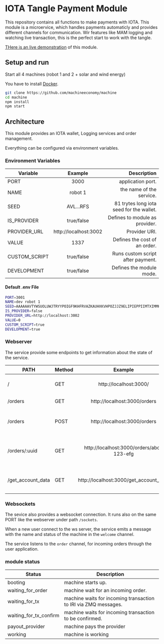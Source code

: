 # IOTA Tangle Payment Module

This repository contains all functions to make payments with IOTA. This module is a microervice, which handles payments automaticly and provides different channels for communication. Wir features like MAM logging and watching live transaction, this is the perfect start to work with the tangle.  


[THere is an live demonstration](https://m2m.akitablock.io/) of this module.  


## Setup and run

Start all 4 machines (robot 1 and 2 + solar and wind energy)

You have to install [Docker](https://www.docker.com).

```bash
git clone https://github.com/machineeconomy/machine
cd machine
npm install
npm start
```

## Architecture

This module provides an IOTA wallet, Logging services and order management. 

Everything can be configured via environment variables.

### Environment Variables

| Variable   |      Example      |  Description |
|----------|:-------------:|------:|
| PORT |    3000   |  application port. |
| NAME |  robot 1 | the name of the service. |
| SEED |    AVL...RFS   |  81 trytes long iota seed for the wallet. |
| IS_PROVIDER |    true/false   |  Defines to module as provider. |
| PROVIDER_URL |    http://localhost:3002   |  Provider URl. |
| VALUE |    1337   |  Defines the cost of an order. |
| CUSTOM_SCRIPT |    true/false   |  Runs custom script after payment. |
| DEVELOPMENT |    true/false   |  Defines the module mode. |

#### Default .env File
```bash
PORT=3001
NAME=dev robot 1	
SEED=AAAAAAVTYWSUOLUWJTRYYPOIGF9KHFRVAZKAUHXKVHPOZJJZ9ELIPIEPPIIMTXIMMKQSHAAAAAAAAAAAA
IS_PROVIDER=false
PROVIDER_URL=http://localhost:3002
VALUE=0
CUSTOM_SCRIPT=true
DEVELOPMENT=true
```



### Webserver

The service provide some endpoints to get information about the state of the service.

| PATH   |  Method  |     Example      |  Description |
|----------|:-----|:--------:|------:|
| / |  GET  |    http://localhost:3000/   | show module dashboard |
| /orders | GET  |    http://localhost:3000/orders   | get a list of all orders |
| /orders | POST  |    http://localhost:3000/orders   | create a new order, returns an addresss |
| /orders/:uuid | GET  |    http://localhost:3000/orders/abc-123-efg   | get order details about the order with given id |
| /get_account_data | GET  |    http://localhost:3000/get_account_data   | get IOTA account data from the module 


### Websockets

The sevice also provides a websocket connection. It runs also on the same PORT like the webserver under path `/sockets`.

When a new user connect to the ws server, the service emits a message with the name and status of the machine in the `welcome` channel.

The service listens to the `order` channel, for incoming orders through the user application. 


### module status


|  Status   | Description |
|-----------|-------------|
|  booting  | machine starts up. |
|  waiting_for_order  | machine wait for an incoming order. |
|  waiting_for_tx  | machine waits for incoming transaction to IRI via ZMQ messages. |
|  waiting_for_tx_confirm  | machine waits for incoming transaction to be confirmed. |
|  payout_provider  | machine pays the provider |
|  working  | machine is working |
